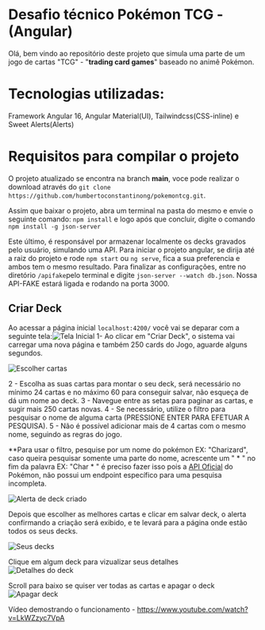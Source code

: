 # Desafio técnico Pokémon TCG - (Angular)

Olá, bem vindo ao repositório deste projeto que simula uma parte de um jogo de cartas "TCG" - "**trading card games**" baseado no animê Pokémon.

# Tecnologias utilizadas: 

Framework Angular 16, Angular Material(UI), Tailwindcss(CSS-inline) e Sweet Alerts(Alerts)

# Requisitos para compilar o projeto
O projeto atualizado se encontra na branch **main**, voce pode realizar o download através do
``git clone https://github.com/humbertoconstantinong/pokemontcg.git``.

Assim que baixar o projeto, abra um terminal na pasta do mesmo e envie o seguinte comando:
``npm install`` e logo após que concluir, digite o comando ``npm install -g json-server``

Este último, é responsável por armazenar localmente os decks gravados pelo usuário, simulando uma API.
Para iniciar o projeto angular, se dirija até a raiz do projeto e  rode ``npm start`` ou ``ng serve``, fica a sua preferencia e ambos tem o mesmo resultado.
Para finalizar as configurações, entre no diretório  ``/apifake``pelo terminal e digite ``json-server --watch db.json``.
Nossa API-FAKE estará ligada e  rodando na porta 3000.


## Criar Deck

Ao acessar a página inicial ``localhost:4200/`` você vai se deparar com a seguinte tela:![Tela Inicial](https://i.imgur.com/PtUTDFd.png)
1- Ao clicar em "Criar Deck", o sistema vai carregar uma nova página e também 250 cards do Jogo, aguarde alguns segundos.  

![Escolher cartas](https://i.imgur.com/hUsqgee.png)

2 - Escolha as suas cartas para montar o seu deck, será necessário no mínimo 24 cartas e no máximo 60 para conseguir salvar, não esqueça de dá um nome ao deck.
3 - Navegue entre as setas para paginar as cartas, e sugir mais 250 cartas novas.
4 - Se necessário, utilize o filtro para pesquisar o nome de alguma carta (PRESSIONE ENTER PARA EFETUAR A PESQUISA).
5 - Não é possível adicionar mais de 4 cartas com o mesmo nome, seguindo as regras do jogo.

**Para usar o filtro, pesquise por um nome do pokémon EX: "Charizard", caso queira pesquisar somente uma parte do nome, acrescente um " * " no fim da palavra EX: "Char * " é preciso fazer isso pois a [API Oficial](https://docs.pokemontcg.io/) do Pokémon, não possui um endpoint específico para uma pesquisa incompleta.

![Alerta de deck criado](https://i.imgur.com/hgE9JjK.png)

Depois que escolher as melhores cartas e clicar em salvar deck, o alerta confirmando a criação será exibido, e te levará para a página onde estão todos os seus decks.

![Seus decks](https://i.imgur.com/xjYUJh0.png)


Clique em algum deck para vizualizar seus detalhes   
![Detalhes do deck](https://i.imgur.com/tHp9u4t.png)


Scroll para baixo se quiser ver todas as cartas e apagar o deck  
![Apagar deck](https://i.imgur.com/6vMa3Dz.png)  


Vídeo demostrando o funcionamento - https://www.youtube.com/watch?v=LkWZzyc7VpA

